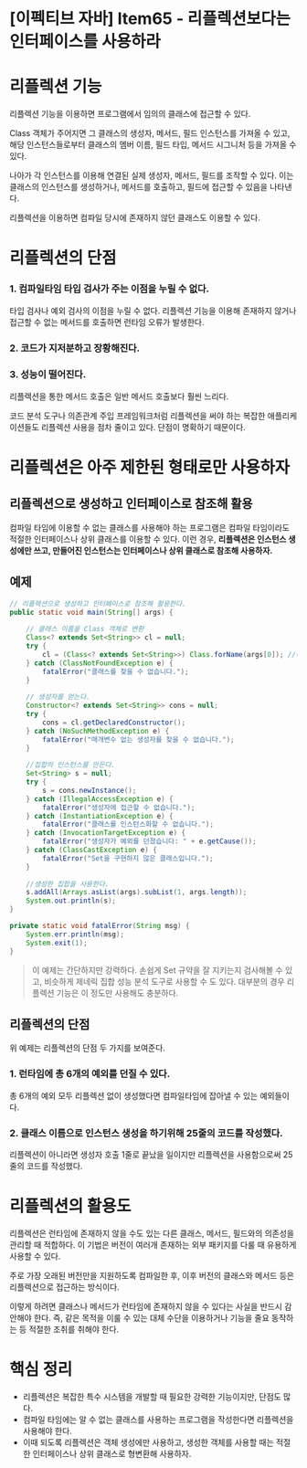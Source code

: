 # [이펙티브 자바] Item65 - 리플렉션보다는 인터페이스를 사용하라

# 리플렉션 기능

리플렉션 기능을 이용하면 프로그램에서 임의의 클래스에 접근할 수 있다. 

Class 객체가 주어지면 그 클래스의 생성자, 메서드, 필드 인스턴스를 가져올 수 있고, 해당 인스턴스들로부터 클래스의 멤버 이름, 필드 타입, 메서드 시그니처 등을 가져올 수 있다.

나아가 각 인스턴스를 이용해 연결된 실제 생성자, 메서드, 필드를 조작할 수 있다. 이는 클래스의 인스턴스를 생성하거나, 메서드를 호출하고, 필드에 접근할 수 있음을 나타낸다.

리플렉션을 이용하면 컴파일 당시에 존재하지 않던 클래스도 이용할 수 있다.

# 리플렉션의 단점

### 1. 컴파일타임 타입 검사가 주는 이점을 누릴 수 없다.

타입 검사나 예외 검사의 이점을 누릴 수 없다. 리플렉션 기능을 이용해 존재하지 않거나 접근할 수 없는 메서드를 호출하면 런타임 오류가 발생한다.

### 2. 코드가 지저분하고 장황해진다.

### 3. 성능이 떨어진다.

리플렉션을 통한 메서드 호출은 일반 메서드 호출보다 훨씬 느리다.

코드 분석 도구나 의존관계 주입 프레임워크처럼 리플렉션을 써야 하는 복잡한 애플리케이션들도 리플렉션 사용을 점차 줄이고 있다. 단점이 명확하기 때문이다.

# 리플렉션은 아주 제한된 형태로만 사용하자

## 리플렉션으로 생성하고 인터페이스로 참조해 활용

컴파일 타임에 이용할 수 없는 클래스를 사용해야 하는 프로그램은 컴파일 타임이라도 적절한 인터페이스나 상위 클래스를 이용할 수 있다. 이런 경우, **리플렉션은 인스턴스 생성에만 쓰고, 만들어진 인스턴스는 인터페이스나 상위 클래스로 참조해 사용하자.**

## 예제

```java
// 리플렉션으로 생성하고 인터페이스로 참조해 활용한다.
public static void main(String[] args) {
    
    // 클래스 이름을 Class 객체로 변환
    Class<? extends Set<String>> cl = null;
    try {
        cl = (Class<? extends Set<String>>) Class.forName(args[0]); //비검사 형변환
    } catch (ClassNotFoundException e) {
        fatalError("클래스를 찾을 수 없습니다.");
    }
    
    // 생성자를 얻는다.
    Constructor<? extends Set<String>> cons = null;
    try {
        cons = cl.getDeclaredConstructor();
    } catch (NoSuchMethodException e) {
        fatalError("매개변수 없는 생성자를 찾을 수 없습니다.");
    }
     
    //집합의 인스턴스를 만든다.
    Set<String> s = null;
    try {
        s = cons.newInstance();
    } catch (IllegalAccessException e) {
        fatalError("생성자에 접근할 수 없습니다.");
    } catch (InstantiationException e) {
        fatalError("클래스를 인스턴스화할 수 없습니다.");
    } catch (InvocationTargetException e) {
        fatalError("생성자가 예외를 던졌습니다: " + e.getCause());
    } catch (ClassCastException e) {
        fatalError("Set을 구현하지 않은 클래스입니다.");
    }
    
    //생성한 집합을 사용한다.
    s.addAll(Arrays.asList(args).subList(1, args.length));
    System.out.println(s);
}

private static void fatalError(String msg) {
    System.err.println(msg);
    System.exit(1);
}
```

> 이 예제는 간단하지만 강력하다. 손쉽게 Set 규약을 잘 지키는지 검사해볼 수 있고, 비슷하게 제네릭 집합 성능 분석 도구로 사용할 수 도 있다. 대부분의 경우 리플렉션 기능은 이 정도만 사용해도 충분하다.

## 리플렉션의 단점

위 예제는 리플렉션의 단점 두 가지를 보여준다.

### 1. 런타임에 총 6개의 예외를 던질 수 있다.

총 6개의 예외 모두 리플렉션 없이 생성했다면 컴파일타임에 잡아낼 수 있는 예외들이다.

### 2. 클래스 이름으로 인스턴스 생성을 하기위해 25줄의 코드를 작성했다.

리플렉션이 아니라면 생성자 호출 1줄로 끝났을 일이지만 리플렉션을 사용함으로써 25줄의 코드를 작성했다.

# 리플렉션의 활용도

리플렉션은 런타임에 존재하지 않을 수도 있는 다른 클래스, 메서드, 필드와의 의존성을 관리할 때 적합하다. 이 기법은 버전이 여러개 존재하는 외부 패키지를 다룰 때 유용하게 사용할 수 있다.

주로 가장 오래된 버전만을 지원하도록 컴파일한 후, 이후 버전의 클래스와 메서드 등은 리플렉션으로 접근하는 방식이다.

이렇게 하려면 클래스나 메서드가 런타임에 존재하지 않을 수 있다는 사실을 반드시 감안해야 한다. 즉, 같은 목적을 이룰 수 있는 대체 수단을 이용하거나 기능을 줄요 동작하는 등 적절한 조취를 취해야 한다.

# 핵심 정리

- 리플렉션은 복잡한 특수 시스템을 개발할 때 필요한 강력한 기능이지만, 단점도 많다.
- 컴파일 타임에는 알 수 없는 클래스를 사용하는 프로그램을 작성한다면 리플렉션을 사용해야 한다.
- 이때 되도록 리플렉션은 객체 생성에만 사용하고, 생성한 객체를 사용할 때는 적절한 인터페이스나 상위 클래스로 형변환해 사용하자.